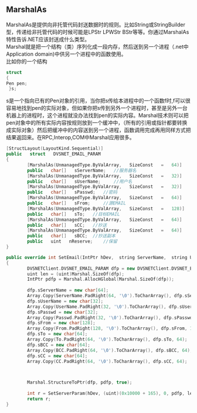 ## MarshalAs  
MarshalAs是提供向非托管代码封送数据时的规则。比如String或StringBuilder型，传递给非托管代码的时候可能是LPStr LPWStr BStr等等。你通过MarshalAs特性告诉.NET应该封送成什么类型。  
Marshal就是把一个结构（类）序列化成一段内存，然后送到另一个进程（.net中Application domain)中供另一个进程中的函数使用。  
比如你的一个结构   
```C++ 
struct
{  
Pen pen;  
 }s; 
```
s是一个指向已有的Pen对象的引用，当你把s传给本进程中的一个函数f时,f可以很容易地找到pen的实际对象，但如果你把s传到另外一个进程时，甚至是另外一台机器上的进程时，这个进程就没办法找到pen的实际内容。Marshal技术则可以把pen对象中的所有实际内容按规则放到一个缓冲中，（所有的引用或指针都要转换成实际对象）然后把缓冲中的内容送到另一个进程，函数调用完成再用同样方式把结果返回来。在RPC,Interop,COM中Marshal应用很多。
```C++
[StructLayout(LayoutKind.Sequential)] 
public   struct   DVSNET_EMAIL_PARAM 
{ 
        [MarshalAs(UnmanagedType.ByValArray,   SizeConst   =   64)] 
        public   char[]   sServerName;	 //服务器名 
        [MarshalAs(UnmanagedType.ByValArray,   SizeConst   =   32)] 
        public   char[]   sUserName;	 //用户名 
        [MarshalAs(UnmanagedType.ByValArray,   SizeConst   =   32)] 
        public   char[]   sPasswd;	 //密码 
        [MarshalAs(UnmanagedType.ByValArray,   SizeConst   =   64)] 
        public   char[]   sFrom;	 //源EMAIL 
        [MarshalAs(UnmanagedType.ByValArray,   SizeConst   =   128)] 
        public   char[]   sTo;	 //目标EMAIL 
        [MarshalAs(UnmanagedType.ByValArray,   SizeConst   =   64)] 
        public   char[]   sCC;	 //抄送 
        [MarshalAs(UnmanagedType.ByValArray,   SizeConst   =   64)] 
        public   char[]   sBCC;	 //抄送副本 
        public   uint   nReserve;	 //保留 
} 
```
```C++
public override int SetEmail(IntPtr hDev,  string ServerName,  string UserName,  string Passwd,  string From,  string To,  string CC,  string BCC)
{
        DVSNETClient.DVSNET_EMAIL_PARAM dfp = new DVSNETClient.DVSNET_EMAIL_PARAM();
        uint len = (uint)Marshal.SizeOf(dfp);
        IntPtr pdfp = Marshal.AllocHGlobal(Marshal.SizeOf(dfp));
        
        dfp.sServerName = new char[64];
        Array.Copy(ServerName.PadRight(64, '\0').ToCharArray(), dfp.sServerName,64);
        dfp.sUserName = new char[32];
        Array.Copy(UserName.PadRight(32, '\0').ToCharArray(), dfp.sUserName, 32);
        dfp.sPasswd = new char[32];
        Array.Copy(Passwd.PadRight(32, '\0').ToCharArray(), dfp.sPasswd, 32);
        dfp.sFrom = new char[128];
        Array.Copy(From.PadRight(128, '\0').ToCharArray(), dfp.sFrom, 128);
        dfp.sTo = new char[64];
        Array.Copy(To.PadRight(64, '\0').ToCharArray(), dfp.sTo, 64);
        dfp.sBCC = new char[64];
        Array.Copy(BCC.PadRight(64, '\0').ToCharArray(), dfp.sBCC, 64);
        dfp.sCC = new char[64];
        Array.Copy(CC.PadRight(64, '\0').ToCharArray(), dfp.sCC, 64);

        

        Marshal.StructureToPtr(dfp, pdfp, true);
        
        int r = SetServerParam(hDev, (uint)(0x10000 + 165), 0, pdfp, len);
        return r;
}
```

 



 